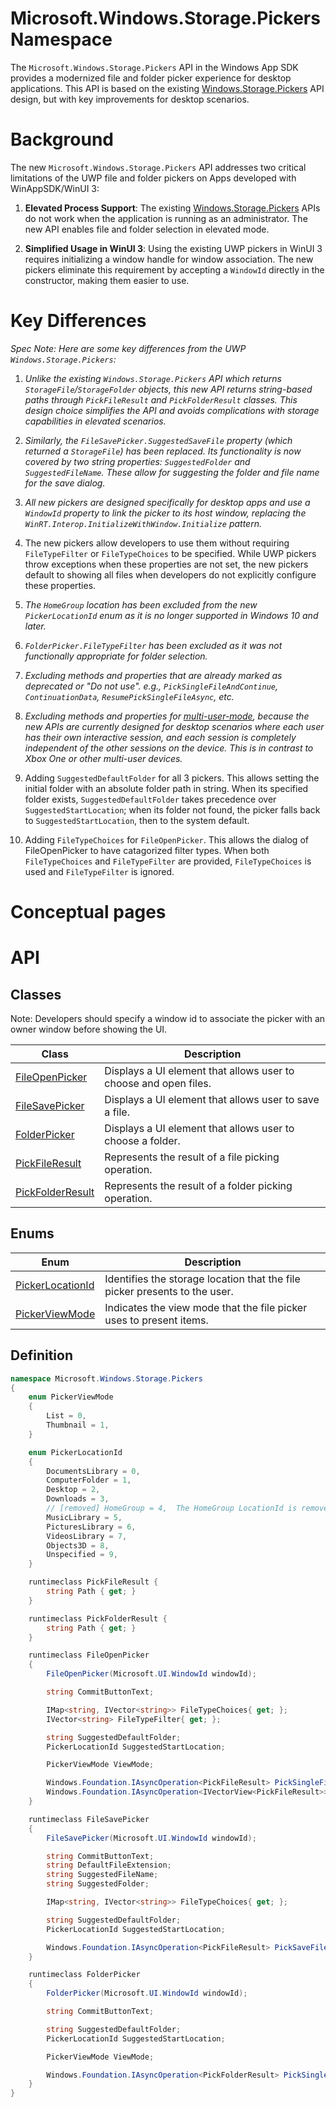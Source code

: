 Microsoft.Windows.Storage.Pickers Namespace
===

The `Microsoft.Windows.Storage.Pickers` API in the Windows App SDK provides a modernized file and 
folder picker experience for desktop applications. This API is based on the existing 
[Windows.Storage.Pickers](https://learn.microsoft.com/en-us/uwp/api/windows.storage.pickers) API 
design, but with key improvements for desktop scenarios.

# Background

The new `Microsoft.Windows.Storage.Pickers` API addresses two critical limitations of the UWP file 
and folder pickers on Apps developed with WinAppSDK/WinUI 3:

1. **Elevated Process Support**: The existing [Windows.Storage.Pickers](https://learn.microsoft.com/en-us/uwp/api/windows.storage.pickers) 
APIs do not work when the application is running as an administrator. The new API enables file and 
folder selection in elevated mode.

2. **Simplified Usage in WinUI 3**: Using the existing UWP pickers in WinUI 3 requires initializing 
a window handle for window association. The new pickers eliminate this requirement by accepting a 
`WindowId` directly in the constructor, making them easier to use.

# Key Differences
*Spec Note: Here are some key differences from the UWP `Windows.Storage.Pickers`:*
1. *Unlike the existing `Windows.Storage.Pickers` API which returns `StorageFile`/`StorageFolder` 
objects, this new API returns string-based paths through `PickFileResult` and `PickFolderResult` 
classes. This design choice simplifies the API and avoids complications with storage capabilities 
in elevated scenarios.*
1. *Similarly, the `FileSavePicker.SuggestedSaveFile` property (which returned a `StorageFile`) 
has been replaced. Its functionality is now covered by two string properties: `SuggestedFolder` and 
`SuggestedFileName`. These allow for suggesting the folder and file name for the save dialog.*
1. *All new pickers are designed specifically for desktop apps and use a `WindowId` property to 
link the picker to its host window, replacing the `WinRT.Interop.InitializeWithWindow.Initialize` 
pattern.*
1. The new pickers allow developers to use them without requiring `FileTypeFilter` or 
`FileTypeChoices` to be specified. While UWP pickers throw exceptions when these properties are not 
set, the new pickers default to showing all files when developers do not explicitly configure these 
properties.
1. *The `HomeGroup` location has been excluded from the new `PickerLocationId` enum as it is 
no longer supported in Windows 10 and later.*
1. *`FolderPicker.FileTypeFilter` has been excluded as it was not functionally appropriate for folder 
selection.*
1. *Excluding methods and properties that are already marked as deprecated or "Do not use". 
e.g., `PickSingleFileAndContinue`, `ContinuationData`, `ResumePickSingleFileAsync`, etc.*
1. *Excluding methods and properties for [multi-user-mode](https://learn.microsoft.com/en-us/previous-versions/windows/uwp/xbox-apps/multi-user-applications), 
because the new APIs are currently designed for desktop scenarios where each user has their own 
interactive session, and each session is completely independent of the other sessions on the device.
This is in contrast to Xbox One or other multi-user devices.*

1. Adding `SuggestedDefaultFolder` for all 3 pickers. This allows setting the initial folder with 
an absolute folder path in string. When its specified folder exists, `SuggestedDefaultFolder` 
takes precedence over `SuggestedStartLocation`; when its folder not found, the picker falls back 
to `SuggestedStartLocation`, then to the system default.

1. Adding `FileTypeChoices` for `FileOpenPicker`. This allows the dialog of FileOpenPicker to have 
catagorized filter types. When both `FileTypeChoices` and `FileTypeFilter` are provided, 
`FileTypeChoices` is used and `FileTypeFilter` is ignored.

# Conceptual pages

# API

## Classes

Note: Developers should specify a window id to associate the picker with an owner window before 
showing the UI.

| **Class**        | **Description** |
|------------------|-----------------|
| [FileOpenPicker](./FileOpenPicker.md)| Displays a UI element that allows user to choose and open files. |
| [FileSavePicker](./FileSavePicker.md)| Displays a UI element that allows user to save a file.    |
| [FolderPicker](./FolderPicker.md)    | Displays a UI element that allows user to choose a folder.|
| [PickFileResult](./PickFileResult.md)| Represents the result of a file picking operation.        |
| [PickFolderResult](./PickFolderResult.md) | Represents the result of a folder picking operation. |

## Enums

| **Enum** | **Description** |
|----------|-----------------|
|[PickerLocationId](PickerLocationId.md)| Identifies the storage location that the file picker presents to the user. |
|[PickerViewMode](PickerViewMode.md)    | Indicates the view mode that the file picker uses to present items.    |

## Definition

```C#
namespace Microsoft.Windows.Storage.Pickers
{
    enum PickerViewMode
    {
        List = 0,
        Thumbnail = 1,
    }

    enum PickerLocationId
    {
        DocumentsLibrary = 0,
        ComputerFolder = 1,
        Desktop = 2,
        Downloads = 3,
        // [removed] HomeGroup = 4,  The HomeGroup LocationId is removed from Windows 10, therefore we will not support it..
        MusicLibrary = 5,
        PicturesLibrary = 6,
        VideosLibrary = 7,
        Objects3D = 8,
        Unspecified = 9,
    }

    runtimeclass PickFileResult {
        string Path { get; }
    }

    runtimeclass PickFolderResult {
        string Path { get; }
    }

    runtimeclass FileOpenPicker
    {
        FileOpenPicker(Microsoft.UI.WindowId windowId);

        string CommitButtonText;

        IMap<string, IVector<string>> FileTypeChoices{ get; };
        IVector<string> FileTypeFilter{ get; };

        string SuggestedDefaultFolder;
        PickerLocationId SuggestedStartLocation;

        PickerViewMode ViewMode;

        Windows.Foundation.IAsyncOperation<PickFileResult> PickSingleFileAsync();
        Windows.Foundation.IAsyncOperation<IVectorView<PickFileResult>> PickMultipleFilesAsync();
    }

    runtimeclass FileSavePicker
    {
        FileSavePicker(Microsoft.UI.WindowId windowId);

        string CommitButtonText;
        string DefaultFileExtension;
        string SuggestedFileName;
        string SuggestedFolder;

        IMap<string, IVector<string>> FileTypeChoices{ get; };

        string SuggestedDefaultFolder;
        PickerLocationId SuggestedStartLocation;

        Windows.Foundation.IAsyncOperation<PickFileResult> PickSaveFileAsync();
    }

    runtimeclass FolderPicker
    {
        FolderPicker(Microsoft.UI.WindowId windowId);

        string CommitButtonText;

        string SuggestedDefaultFolder;
        PickerLocationId SuggestedStartLocation;

        PickerViewMode ViewMode;

        Windows.Foundation.IAsyncOperation<PickFolderResult> PickSingleFolderAsync();
    }
}
```
